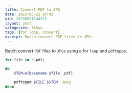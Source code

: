 ```yaml
---
title: Convert PDF to JPG
date: 2023-05-21 14:43
uid: 20230521144323
layout: post 
categories: linux 
tags: [for loop, convert]
excerpt: Batch convert PDF files to JPGs
---
```


Batch convert `PDF` files to `JPGs` using a for `loop` and `pdftoppm`.

```bash
for file in *.pdf;

do
    STEM=$(basename $file .pdf)
    
    pdftoppm $FILE $STEM -jpeg
done
```


